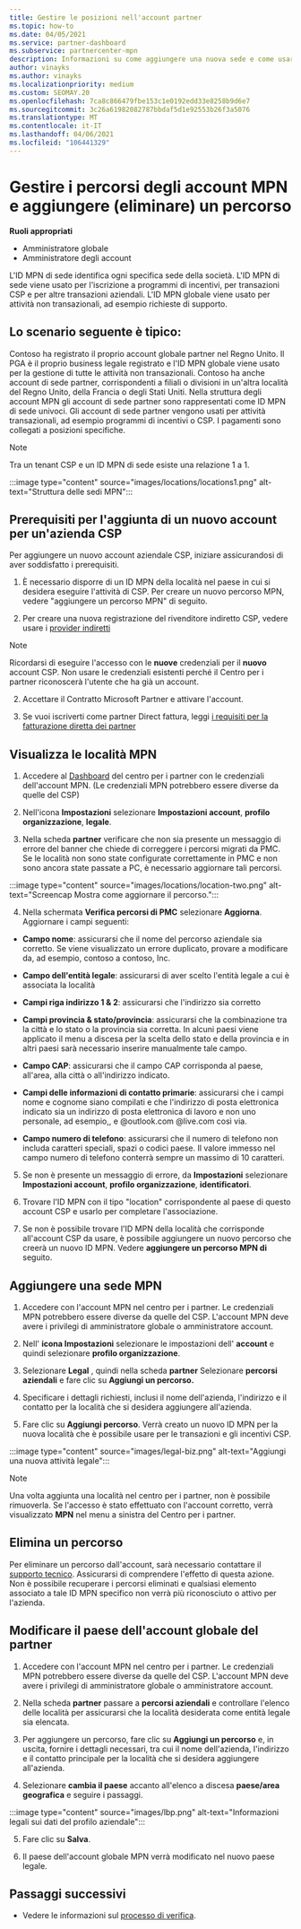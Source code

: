 ```yaml
---
title: Gestire le posizioni nell'account partner
ms.topic: how-to
ms.date: 04/05/2021
ms.service: partner-dashboard
ms.subservice: partnercenter-mpn
description: Informazioni su come aggiungere una nuova sede e come usare l'ID MNP di sede in programmi di incentivi, transazioni aziendali CSP, sottoscrizioni e altre transazioni.
author: vinayks
ms.author: vinayks
ms.localizationpriority: medium
ms.custom: SEOMAY.20
ms.openlocfilehash: 7ca8c866479fbe153c1e0192edd33e8258b9d6e7
ms.sourcegitcommit: 3c26a61982082787bbdaf5d1e92553b26f3a5076
ms.translationtype: MT
ms.contentlocale: it-IT
ms.lasthandoff: 04/06/2021
ms.locfileid: "106441329"
---
```

# <a name="manage-your-mpn-account-locations-and-add-delete-a-location"></a>Gestire i percorsi degli account MPN e aggiungere (eliminare) un percorso


**Ruoli appropriati**

- Amministratore globale
- Amministratore degli account

L'ID MPN di sede identifica ogni specifica sede della società. L'ID MPN di sede viene usato per l'iscrizione a programmi di incentivi, per transazioni CSP e per altre transazioni aziendali. L'ID MPN globale viene usato per attività non transazionali, ad esempio richieste di supporto.

## <a name="the-following-scenario-is-typical"></a>Lo scenario seguente è tipico:

Contoso ha registrato il proprio account globale partner nel Regno Unito. Il PGA è il proprio business legale registrato e l'ID MPN globale viene usato per la gestione di tutte le attività non transazionali. Contoso ha anche account di sede partner, corrispondenti a filiali o divisioni in un'altra località del Regno Unito, della Francia o degli Stati Uniti. Nella struttura degli account MPN gli account di sede partner sono rappresentati come ID MPN di sede univoci. Gli account di sede partner vengono usati per attività transazionali, ad esempio programmi di incentivi o CSP. I pagamenti sono collegati a posizioni specifiche. 

>[!NOTE]
>Tra un tenant CSP e un ID MPN di sede esiste una relazione 1 a 1.

:::image type="content" source="images/locations/locations1.png" alt-text="Struttura delle sedi MPN":::

## <a name="prerequisites-in-order-to-add-a-new-account-for-a-csp-business"></a>Prerequisiti per l'aggiunta di un nuovo account per un'azienda CSP

Per aggiungere un nuovo account aziendale CSP, iniziare assicurandosi di aver soddisfatto i prerequisiti.

1. È necessario disporre di un ID MPN della località nel paese in cui si desidera eseguire l'attività di CSP. Per creare un nuovo percorso MPN, vedere "aggiungere un percorso MPN" di seguito.
  
1. Per creare una nuova registrazione del rivenditore indiretto CSP, vedere usare i [provider indiretti](indirect-reseller-tasks-in-partner-center.md#get-started) 

>[!NOTE] 
 >Ricordarsi di eseguire l'accesso con le **nuove** credenziali per il **nuovo** account CSP. Non usare le credenziali esistenti perché il Centro per i partner riconoscerà l'utente che ha già un account.

2. Accettare il Contratto Microsoft Partner e attivare l'account.

1. Se vuoi iscriverti come partner Direct fattura, leggi [i requisiti per la fatturazione diretta dei partner](direct-partner-new-requirements.md)

## <a name="view-your-mpn-locations"></a>Visualizza le località MPN

1. Accedere al [Dashboard](https://partner.microsoft.com/dashboard/home) del centro per i partner con le credenziali dell'account MPN. (Le credenziali MPN potrebbero essere diverse da quelle del CSP) 
 
1. Nell'icona **Impostazioni** selezionare **Impostazioni account**, **profilo organizzazione**, **legale**. 

1. Nella scheda **partner** verificare che non sia presente un messaggio di errore del banner che chiede di correggere i percorsi migrati da PMC.  Se le località non sono state configurate correttamente in PMC e non sono ancora state passate a PC, è necessario aggiornare tali percorsi.

:::image type="content" source="images/locations/location-two.png" alt-text="Screencap Mostra come aggiornare il percorso.":::
 
4.  Nella schermata **Verifica percorsi di PMC** selezionare **Aggiorna**.
Aggiornare i campi seguenti:

- **Campo nome**: assicurarsi che il nome del percorso aziendale sia corretto. Se viene visualizzato un errore duplicato, provare a modificare da, ad esempio, contoso a contoso, Inc.

- **Campo dell'entità legale**: assicurarsi di aver scelto l'entità legale a cui è associata la località

- **Campi riga indirizzo 1 & 2**: assicurarsi che l'indirizzo sia corretto

- **Campi provincia & stato/provincia**: assicurarsi che la combinazione tra la città e lo stato o la provincia sia corretta. In alcuni paesi viene applicato il menu a discesa per la scelta dello stato e della provincia e in altri paesi sarà necessario inserire manualmente tale campo.

- **Campo CAP**: assicurarsi che il campo CAP corrisponda al paese, all'area, alla città o all'indirizzo indicato.

- **Campi delle informazioni di contatto primarie**: assicurarsi che i campi nome e cognome siano compilati e che l'indirizzo di posta elettronica indicato sia un indirizzo di posta elettronica di lavoro e non uno personale, ad esempio,, e @outlook.com @live.com così via.

- **Campo numero di telefono**: assicurarsi che il numero di telefono non includa caratteri speciali, spazi o codici paese. Il valore immesso nel campo numero di telefono conterrà sempre un massimo di 10 caratteri.

5. Se non è presente un messaggio di errore, da  **Impostazioni** selezionare  **Impostazioni account**, **profilo organizzazione**, **identificatori**.

6. Trovare l'ID MPN con il tipo "location" corrispondente al paese di questo account CSP e usarlo per completare l'associazione.

7. Se non è possibile trovare l'ID MPN della località che corrisponde all'account CSP da usare, è possibile aggiungere un nuovo percorso che creerà un nuovo ID MPN. Vedere **aggiungere un percorso MPN di** seguito.

## <a name="add-an-mpn-location"></a>Aggiungere una sede MPN

1. Accedere con l'account MPN nel centro per i partner. Le credenziali MPN potrebbero essere diverse da quelle del CSP. L'account MPN deve avere i privilegi di amministratore globale o amministratore account. 

1. Nell' **icona Impostazioni** selezionare le impostazioni dell' **account** e quindi selezionare **profilo organizzazione**.

2. Selezionare **Legal** , quindi nella scheda **partner** Selezionare **percorsi aziendali** e fare clic su **Aggiungi un percorso.**

3. Specificare i dettagli richiesti, inclusi il nome dell'azienda, l'indirizzo e il contatto per la località che si desidera aggiungere all'azienda.
 
1. Fare clic su **Aggiungi percorso**. Verrà creato un nuovo ID MPN per la nuova località che è possibile usare per le transazioni e gli incentivi CSP.

:::image type="content" source="images/legal-biz.png" alt-text="Aggiungi una nuova attività legale":::

> [!NOTE]
> Una volta aggiunta una località nel centro per i partner, non è possibile rimuoverla. Se l'accesso è stato effettuato con l'account corretto, verrà visualizzato **MPN** nel menu a sinistra del Centro per i partner.


## <a name="delete-a-location"></a>Elimina un percorso

Per eliminare un percorso dall'account, sarà necessario contattare il [supporto tecnico](https://partner.microsoft.com/dashboard/support/servicerequests/create?stage=2&topicid=1af7f3a0-1757-3543-4b6a-c945c3ad187b). Assicurarsi di comprendere l'effetto di questa azione. Non è possibile recuperare i percorsi eliminati e qualsiasi elemento associato a tale ID MPN specifico non verrà più riconosciuto o attivo per l'azienda.

## <a name="change-country-of-partner-global-account"></a>Modificare il paese dell'account globale del partner 

1. Accedere con l'account MPN nel centro per i partner. Le credenziali MPN potrebbero essere diverse da quelle del CSP. L'account MPN deve avere i privilegi di amministratore globale o amministratore account. 

2. Nella scheda **partner** passare a **percorsi aziendali** e controllare l'elenco delle località per assicurarsi che la località desiderata come entità legale sia elencata. 
 
1. Per aggiungere un percorso, fare clic su **Aggiungi un percorso** e, in uscita, fornire i dettagli necessari, tra cui il nome dell'azienda, l'indirizzo e il contatto principale per la località che si desidera aggiungere all'azienda. 
 
1. Selezionare **cambia il paese** accanto all'elenco a discesa **paese/area geografica** e seguire i passaggi. 

:::image type="content" source="images/lbp.png" alt-text="Informazioni legali sui dati del profilo aziendale":::

5. Fare clic su **Salva**.

6. Il paese dell'account globale MPN verrà modificato nel nuovo paese legale.
  
## <a name="next-steps"></a>Passaggi successivi

- Vedere le informazioni sul [processo di verifica](verification-responses.md).
